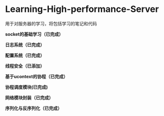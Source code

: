 # Learning-High-performance-Server
用于对服务器的学习，将包括学习的笔记和代码

**socket的基础学习（已完成）**

**日志系统（已完成）**

**配置系统（已完成）**

**线程安全（已添加）**

**基于ucontext的协程（已完成）**

**协程调度模块(已完成)**

**网络模块封装（已完成）**

**序列化与反序列化（已完成）**
